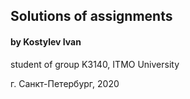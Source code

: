 ## Solutions of assignments
#### by Kostylev Ivan
student of group K3140, ITMO University

г. Санкт-Петербург, 2020
